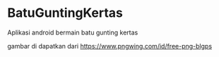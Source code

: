 # BatuGuntingKertas
Aplikasi android bermain batu gunting kertas

gambar di dapatkan dari
https://www.pngwing.com/id/free-png-blgps
